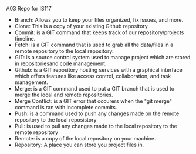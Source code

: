 
A03 Repo for IS117 

* Branch: Allows you to keep your files organized, fix issues, and more.
* Clone: This is a copy of your existing Github repository. 
* Commit: is a GIT command that keeps track of our repository/projects timeline.
* Fetch: is a GIT command that is used to grab all the data/files in a remote repository to the local repository. 
* GIT: is a source control system used to manage project which are stored in repositoriesand code management. 
* Github: is a GIT repository hosting services with a graphical interface which offers features like access control, collaboration, and task management. 
* Merge: is a GIT command used to put a GIT branch that is used to merge the local and remote repositories.
* Merge Conflict: is a GIT error that occurers when the "git merge" command is ran with incomplete commits. 
* Push: is a command used to push any changes made on the remote repository to the local reposistory
* Pull: is used to pull any changes made to the local repository to the remote repository
* Remote: is a copy of the local repository on your machine. 
* Repository: A place you can store you project files in. 




